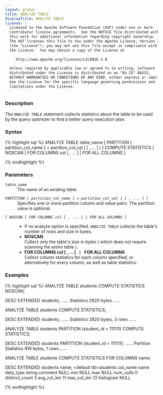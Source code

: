 ```yaml
---
layout: global
title: ANALYZE TABLE
displayTitle: ANALYZE TABLE
license: |
  Licensed to the Apache Software Foundation (ASF) under one or more
  contributor license agreements.  See the NOTICE file distributed with
  this work for additional information regarding copyright ownership.
  The ASF licenses this file to You under the Apache License, Version 2.0
  (the "License"); you may not use this file except in compliance with
  the License.  You may obtain a copy of the License at
 
     http://www.apache.org/licenses/LICENSE-2.0
 
  Unless required by applicable law or agreed to in writing, software
  distributed under the License is distributed on an "AS IS" BASIS,
  WITHOUT WARRANTIES OR CONDITIONS OF ANY KIND, either express or implied.
  See the License for the specific language governing permissions and
  limitations under the License.
---
```


### Description

The `ANALYZE TABLE` statement collects statistics about the table to be used by the query optimizer to find a better query execution plan.

### Syntax
{% highlight sql %}
ANALYZE TABLE table_name [ PARTITION ( partition_col_name [ = partition_col_val ] [ , ... ] ) ]
    COMPUTE STATISTICS [ NOSCAN | FOR COLUMNS col [ , ... ] | FOR ALL COLUMNS ]

{% endhighlight %}

### Parameters
<dl>
  <dt><code><em>table_name</em></code></dt>
  <dd>The name of an existing table.</dd>
</dl>

<dl>
  <dt><code><em>PARTITION ( partition_col_name [ = partition_col_val ] [ , ... ] )</em></code></dt>
  <dd>Specifies one or more partition column and value pairs. The partition value is optional.</dd>
</dl>

<dl>
  <dt><code><em>[ NOSCAN | FOR COLUMNS col [ , ... ] | FOR ALL COLUMNS ]</em></code></dt>
    <dd>
      <ul>
        <li> If no analyze option is specified, <code>ANALYZE TABLE</code> collects the table's number of rows and size in bytes. </li>
        <li> <b>NOSCAN</b>
          <br> Collect only the table's size in bytes ( which does not require scanning the entire table ). </li>
        <li> <b>FOR COLUMNS col [ , ... ] <code> | </code> FOR ALL COLUMNS</b>
          <br> Collect column statistics for each column specified, or alternatively for every column, as well as table statistics.
        </li>
      </ul>
     </dd>
</dl>

### Examples
{% highlight sql %}
 ANALYZE TABLE students COMPUTE STATISTICS NOSCAN;

 DESC EXTENDED students;
     ......
     Statistics	2820 bytes
     ......

 ANALYZE TABLE students COMPUTE STATISTICS;

 DESC EXTENDED students;
     ......
     Statistics	2820 bytes, 3 rows
     ......

 ANALYZE TABLE students PARTITION (student_id = 111111) COMPUTE STATISTICS;

 DESC EXTENDED students PARTITION (student_id = 111111);
     ......
     Partition Statistics	919 bytes, 1 rows
     ......

 ANALYZE TABLE students COMPUTE STATISTICS FOR COLUMNS name;

 DESC EXTENDED students name;
     =default tbl=students
     col_name	name
     data_type	string
     comment	NULL
     min	NULL
     max	NULL
     num_nulls	0
     distinct_count	3
     avg_col_len	11
     max_col_len	13
     histogram	NULL

{% endhighlight %}